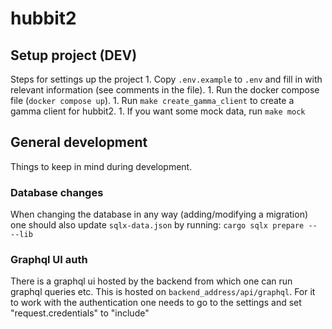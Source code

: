 # hubbit2

## Setup project (DEV)
Steps for settings up the project
    1. Copy `.env.example` to `.env` and fill in with relevant information (see comments in the file).
    1. Run the docker compose file (`docker compose up`).
    1. Run `make create_gamma_client` to create a gamma client for hubbit2.
    1. If you want some mock data, run `make mock`

## General development 
Things to keep in mind during development.

### Database changes
When changing the database in any way (adding/modifying a migration) one should also update `sqlx-data.json` by running:
`cargo sqlx prepare -- --lib`

### Graphql UI auth
There is a graphql ui hosted by the backend from which one can run graphql queries etc.
This is hosted on `backend_address/api/graphql`.
For it to work with the authentication one needs to go to the settings and set "request.credentials" to "include"

